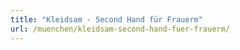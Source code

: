 ```yaml
---
title: "Kleidsam - Second Hand für Frauerm"
url: /muenchen/kleidsam-second-hand-fuer-frauerm/
---
```


